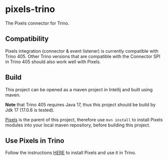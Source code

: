 # pixels-trino
The Pixels connector for Trino.

## Compatibility
Pixels integration (connector & event listener) is currently compatible with Trino 405. 
Other Trino versions that are compatible
with the Connector SPI in Trino 405 should also work well with Pixels.

## Build
This project can be opened as a maven project in Intellij and built using maven.

**Note** that Trino 405 requires Java 17, thus this project should be build by Jdk 17 (17.0.6 is tested).

[Pixels](https://github.com/pixelsdb/pixels) is the parent of this project,
therefore use `mvn install` to install Pixels modules into your local maven repository,
before building this project.

## Use Pixels in Trino

Follow the instructions
[HERE](https://github.com/pixelsdb/pixels/blob/master/docs/INSTALL.md) to install Pixels and use it in Trino.